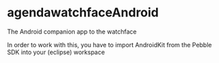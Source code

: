 agendawatchfaceAndroid
======================

The Android companion app to the watchface

In order to work with this, you have to import AndroidKit from the Pebble SDK into your (eclipse) workspace